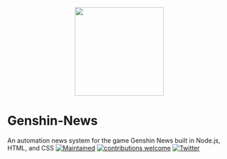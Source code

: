 <p align="center"><img src="https://genshinnews.com/paimon.png" width="200"></p>  

# Genshin-News
An automation news system for the game Genshin News built in Node.js, HTML, and CSS
[![Maintained](https://img.shields.io/maintenance/yes/2020)](https://github.com/ptrlrd/Genshin-News/commits/main) 
[![contributions welcome](https://img.shields.io/badge/contributions-welcome-brightgreen.svg?style=flat)](https://github.com/ptrlrd/Genshin-News/issues) 
[![Twitter](https://img.shields.io/twitter/follow/ptrlrd)](https://twitter.com/ptrlrd) 
